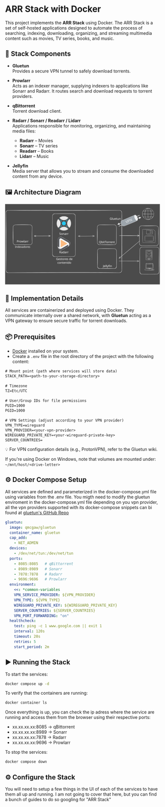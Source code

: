 # ARR Stack with Docker

This project implements the **ARR Stack** using Docker. The ARR Stack is a set of self-hosted applications designed to automate the process of searching, indexing, downloading, organizing, and streaming multimedia content such as movies, TV series, books, and music.

## 🧩 Stack Components

- **Gluetun**  
  Provides a secure VPN tunnel to safely download torrents.
  
- **Prowlarr**  
  Acts as an indexer manager, supplying indexers to applications like Sonarr and Radarr. It routes search and download requests to torrent providers.
  
- **qBittorrent**  
  Torrent download client.

- **Radarr / Sonarr / Readarr / Lidarr**  
  Applications responsible for monitoring, organizing, and maintaining media files:
  - **Radarr** – Movies
  - **Sonarr** – TV series
  - **Readarr** – Books
  - **Lidarr** – Music

- **Jellyfin**  
  Media server that allows you to stream and consume the downloaded content from any device.

## 🖼️ Architecture Diagram
![ARR Stack Diagram](assets/arr_stack_diagram.svg)

## 🚀 Implementation Details

All services are containerized and deployed using Docker. They communicate internally over a shared network, with **Gluetun** acting as a VPN gateway to ensure secure traffic for torrent downloads.

## 📦 Prerequisites

- [Docker](https://docs.docker.com/get-docker/) installed on your system.
- Create a `.env` file in the root directory of the project with the following content:

```dotenv
# Mount point (path where services will store data)
STACK_PATH=<path-to-your-storage-directory>

# Timezone
TZ=Etc/UTC

# User/Group IDs for file permissions
PUID=1000
PGID=1000

# VPN Settings (adjust according to your VPN provider)
VPN_TYPE=wireguard
VPN_PROVIDER=<your-vpn-provider>
WIREGUARD_PRIVATE_KEY=<your-wireguard-private-key>
SERVER_COUNTRIES=
```
💡 For VPN configuration details (e.g., ProtonVPN), refer to the Gluetun wiki.


If you're using Docker on Windows, note that volumes are mounted under:
`~/mnt/host/<drive-letter>`

## ⚙️ Docker Compose Setup
All services are defined and parameterized in the docker-compose.yml file using variables from the .env file. 
You migth need to modify the gluetun enviroment in the docker-compose.yml file depending on you vpn provider, all the vpn providers supported with its docker-compose snippets can bi found at [gluetun's GitHub Repo](https://github.com/qdm12/gluetun-wiki/blob/main/setup/providers/protonvpn.md)

```yml
gluetun:
  image: qmcgaw/gluetun
  container_name: gluetun
  cap_add:
    - NET_ADMIN
  devices:
    - /dev/net/tun:/dev/net/tun
  ports:
    - 8085:8085   # qBittorrent
    - 8989:8989   # Sonarr
    - 7878:7878   # Radarr
    - 9696:9696   # Prowlarr
  environment:
    <<: *common-variables
    VPN_SERVICE_PROVIDER: ${VPN_PROVIDER}
    VPN_TYPE: ${VPN_TYPE}
    WIREGUARD_PRIVATE_KEY: ${WIREGUARD_PRIVATE_KEY}
    SERVER_COUNTRIES: ${SERVER_COUNTRIES}
    VPN_PORT_FORWARDING: "on"
  healthcheck:
    test: ping -c 1 www.google.com || exit 1
    interval: 120s
    timeout: 20s
    retries: 5
    start_period: 2m
```

## ▶️ Running the Stack
To start the services:
```bash
docker compose up -d
```

To verify that the containers are running:
```bash
docker container ls
```

Once everything is up, you can check the ip adress where the service are running and access them from the browser using their respective ports:

- xx.xx.xx.xx:8085 -> qBittorrent
- xx.xx.xx.xx:8989 -> Sonarr
- xx.xx.xx.xx:7878 -> Radarr
- xx.xx.xx.xx:9696 -> Prowlarr

To stop the services:
```bash
docker compose down
```
## ⚙️ Configure the Stack
You will need to setup a few things in the UI of each of the services to have them all up and running. I am not going to cover that here, but you can find a bunch of guides to do so googling for "ARR Stack"
